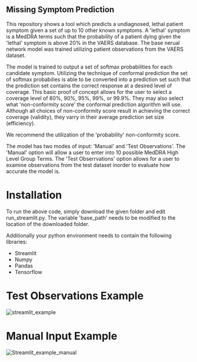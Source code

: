 
## Missing Symptom Prediction

This repository shows a tool which predicts a undiagnosed, lethal patient symptom given a set of up to 10 other known symptoms. 
A 'lethal' symptom is a MedDRA terms such that the probability of a patient dying given the 'lethal' symptom is above 20% in the VAERS database.
The base nerual network model was trained utilizing patient observations from the VAERS dataset.

The model is trained to output a set of softmax probabilities for each candidate symptom. Utilizing the technique of conformal prediction the set of softmax probabilies
is able to be converted into a prediction set such that the prediction set contains the correct response at a desired level of coverage. This basic proof of concept
allows for the user to select a coverage level of 80%, 90%, 95%, 99%, or 99.9%. They may also select what 'non-conformity score' the conformal prediction algorithm will use.
Although all choices of non-conformity score result in achieving the correct coverage (validity), they varry in their average prediction set size (efficiency).

We recommend the utilization of the 'probability' non-conformity score.

The model has two modes of input: 'Manual' and 'Test Observations'. The 'Manual' option will allow a user to enter into 10 possible MedDRA High Level Group Terms.
The 'Test Obserrvations' option allows for a user to examine observations from the test dataset inorder to evaluate how accurate the model is.

# Installation
To run the above code, simply download the given folder and edit run_streamlit.py. The variable 'base_path' needs to be modified to the location of the downloaded folder.

Additionally your python environment needs to contain the following libraries:
  - Streamlit
  - Numpy
  - Pandas
  - Tensorflow


# Test Observations Example
![streamlit_example](https://github.com/user-attachments/assets/4ba13244-6bf9-43f7-b01b-82378577f908)



# Manual Input Example
![Streamlit_example_manual](https://github.com/user-attachments/assets/fe2fb341-c30b-4728-b829-9d45c4180858)
